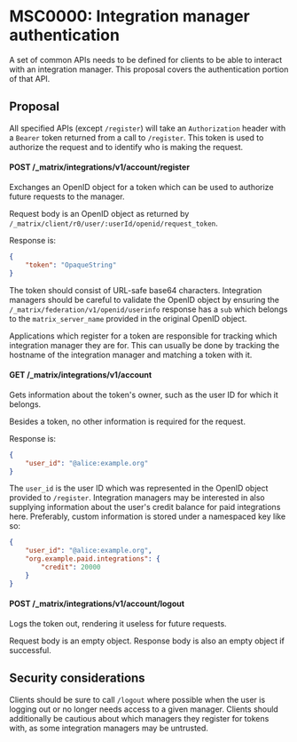 # MSC0000: Integration manager authentication

A set of common APIs needs to be defined for clients to be able to interact with an integration
manager. This proposal covers the authentication portion of that API.


## Proposal

All specified APIs (except `/register`) will take an `Authorization` header with a `Bearer` token returned
from a call to `/register`. This token is used to authorize the request and to identify who is making the
request.

#### POST /_matrix/integrations/v1/account/register

Exchanges an OpenID object for a token which can be used to authorize future requests to the manager.

Request body is an OpenID object as returned by `/_matrix/client/r0/user/:userId/openid/request_token`.

Response is:
```json
{
    "token": "OpaqueString"
}
```

The token should consist of URL-safe base64 characters. Integration managers should be careful to validate
the OpenID object by ensuring the `/_matrix/federation/v1/openid/userinfo` response has a `sub` which belongs
to the `matrix_server_name` provided in the original OpenID object.

Applications which register for a token are responsible for tracking which integration manager they are for.
This can usually be done by tracking the hostname of the integration manager and matching a token with it.

#### GET /_matrix/integrations/v1/account

Gets information about the token's owner, such as the user ID for which it belongs.

Besides a token, no other information is required for the request.

Response is:
```json
{
    "user_id": "@alice:example.org"
}
```

The `user_id` is the user ID which was represented in the OpenID object provided to `/register`. Integration
managers may be interested in also supplying information about the user's credit balance for paid integrations
here. Preferably, custom information is stored under a namespaced key like so:
```json
{
    "user_id": "@alice:example.org",
    "org.example.paid.integrations": {
        "credit": 20000
    }
}
```

#### POST /_matrix/integrations/v1/account/logout

Logs the token out, rendering it useless for future requests.

Request body is an empty object. Response body is also an empty object if successful.


## Security considerations

Clients should be sure to call `/logout` where possible when the user is logging out or no longer needs access
to a given manager. Clients should additionally be cautious about which managers they register for tokens with,
as some integration managers may be untrusted.
